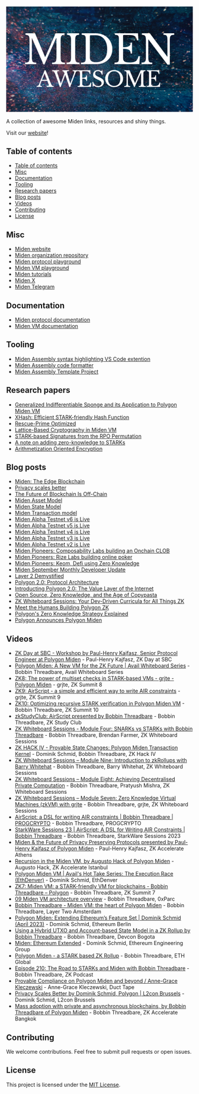 ![Awesome Miden image](awesome-miden.png)

A collection of awesome Miden links, resources and shiny things.

Visit our [website](https://miden.xyz/)!

## Table of contents

<!-- toc -->

- [Table of contents](#table-of-contents)
- [Misc](#misc)
- [Documentation](#documentation)
- [Tooling](#tooling)
- [Research papers](#research-papers)
- [Blog posts](#blog-posts)
- [Videos](#videos)
- [Contributing](#contributing)
- [License](#license)

<!-- tocstop -->

## Misc

- [Miden website](https://miden.xyz/)
- [Miden organization repository](https://github.com/0xMiden)
- [Miden protocol playground](https://miden-playground.pages.dev/)
- [Miden VM playground](https://0xmiden.github.io/examples/)
- [Miden tutorials](https://github.com/0xMiden/miden-tutorials)
- [Miden X](https://twitter.com/0xMiden)
- [Miden Telegram](https://t.me/BuildOnMiden)

## Documentation

- [Miden protocol documentation](https://0xmiden.github.io/miden-docs)
- [Miden VM documentation](https://0xmiden.github.io/miden-vm/)

## Tooling

- [Miden Assembly syntax highlighting VS Code extention](https://marketplace.visualstudio.com/items?itemName=dlock.miden-assembly)
- [Miden Assembly code formatter](https://crates.io/crates/masm-formatter)
- [Miden Assembly Template Project](https://github.com/partylikeits1983/masm-project-template)

## Research papers

- [Generalized Indifferentiable Sponge and its Application to Polygon Miden VM](https://eprint.iacr.org/2024/911)
- [XHash: Efficient STARK-friendly Hash Function](https://eprint.iacr.org/2023/1045)
- [Rescue-Prime Optimized](https://eprint.iacr.org/2022/1577)
- [Lattice-Based Cryptography in Miden VM](https://eprint.iacr.org/2022/1041)
- [STARK-based Signatures from the RPO Permutation](https://eprint.iacr.org/2024/1553)
- [A note on adding zero-knowledge to STARKs](https://eprint.iacr.org/2024/1037)
- [Arithmetization Oriented Encryption](https://eprint.iacr.org/2023/1668)

## Blog posts

- [Miden: The Edge Blockchain](https://miden.xyz/resource/blog/vision)
- [Privacy scales better](https://polygon.technology/blog/privacy-a-fundamental-right-and-a-practical-necessity)
- [The Future of Blockchain Is Off-Chain](https://miden.xyz/resource/blog/the-future-of-blockchains-is-off-chain)
- [Miden Asset Model](https://miden.xyz/resource/blog/assets)
- [Miden State Model](https://miden.xyz/resource/blog/state)
- [Miden Transaction model](https://miden.xyz/resource/blog/transactions)
- [Miden Alpha Testnet v6 is Live](https://polygon.technology/blog/polygon-miden-alpha-testnet-v6-is-live)
- [Miden Alpha Testnet v5 is Live](https://polygon.technology/blog/polygon-miden-alpha-testnet-v5-is-live)
- [Miden Alpha Testnet v4 is Live](https://polygon.technology/blog/polygon-miden-alpha-testnet-v4-is-live)
- [Miden Alpha Testnet v3 is Live](https://polygon.technology/blog/polygon-miden-alpha-testnet-v3-is-live)
- [Miden Alpha Testnet v2 is Live](https://polygon.technology/blog/polygon-miden-alpha-testnet-v-2-live)
- [Miden Pioneers: Composability Labs building an Onchain CLOB](https://polygon.technology/blog/miden-pioneers-composability-labs-is-building-spark-a-superfast-onchain-clob-with-a-state-minimized-approach)
- [Miden Pioneers: Rize Labs building online poker](https://polygon.technology/blog/miden-pioneers-how-rize-labs-is-building-fairness-into-online-poker-with-aze)
- [Miden Pioneers: Keom, Defi using Zero Knowledge](https://polygon.technology/blog/miden-pioneers-keom-is-reinterpreting-defi-with-zero-knowledge-rails)
- [Miden September Monthly Developer Update](https://polygon.technology/blog/polygon-miden-sprinting-towards-testnet-september-update)
- [Layer 2 Demystified](https://polygon.technology/blog/layer-2-demystified-how-polygon-scales-ethereum)
- [Polygon 2.0: Protocol Architecture](https://polygon.technology/blog/polygon-2-0-protocol-vision-and-architecture)
- [Introducting Polygon 2.0: The Value Layer of the Internet](https://polygon.technology/blog/introducing-polygon-2-0-the-value-layer-of-the-internet)
- [Open Source, Zero Knowledge, and the Age of Copypasta](https://polygon.technology/blog/open-source-zero-knowledge-and-the-age-of-copypasta)
- [ZK Whiteboard Sessions: Your Dev-Driven Curricula for All Things ZK](https://polygon.technology/blog/zk-whiteboard-sessions-your-dev-driven-curricula-for-all-things-zero-knowledge)
- [Meet the Humans Building Polygon ZK](https://polygon.technology/blog/meet-the-humans-building-polygon-zk)
- [Polygon's Zero Knowledge Strategy Explained](https://polygon.technology/blog/polygons-zero-knowledge-strategy-explained)
- [Polygon Announces Polygon Miden](https://polygon.technology/blog/polygon-announces-polygon-miden-a-stark-based-ethereum-compatible-rollup)

## Videos

- [ZK Day at SBC - Workshop by Paul-Henry Kajfasz, Senior Protocol Engineer at Polygon Miden](https://www.youtube.com/watch?v=RdeIx4LHb2A) - Paul-Henry Kajfasz, ZK Day at SBC
- [Polygon Miden: A New VM for the ZK Future | Avail Whiteboard Series](https://www.youtube.com/watch?v=QuLhkaszLtA&list=PLslsfan1R_z20bEgUU_ZyY64AHx5C6vgg&index=1&t=1s) - Bobbin Threadbare, Avail Whiteboard Series
- [ZK8: The power of multiset checks in STARK-based VMs - grjte - Polygon Miden](https://www.youtube.com/watch?v=PA8jT_POYUo&list=PLslsfan1R_z20bEgUU_ZyY64AHx5C6vgg&index=2) - grjte, ZK Summit 8
- [ZK9: AirScript - a simple and efficient way to write AIR constraints](https://www.youtube.com/watch?v=PA8jT_POYUo&list=PLslsfan1R_z20bEgUU_ZyY64AHx5C6vgg&index=2) - grjte, ZK Summit 9
- [ZK10: Optimizing recursive STARK verification in Polygon Miden VM](https://www.youtube.com/watch?v=uL2J31dQfLI&list=PLslsfan1R_z20bEgUU_ZyY64AHx5C6vgg&index=4) - Bobbin Threadbare, ZK Summit 10
- [zkStudyClub: AirScript presented by Bobbin Threadbare]() - Bobbin Threadbare, ZK Study Club
- [ZK Whiteboard Sessions - Module Four: SNARKs vs STARKs with Bobbin Threadbare](https://www.youtube.com/watch?v=qUrA97TG2YU&list=PLslsfan1R_z20bEgUU_ZyY64AHx5C6vgg&index=6) - Bobbin Threadbare, Brendan Farmer, ZK Whiteboard Sessions
- [ZK HACK IV - Provable State Changes: Polygon Miden Transaction Kernel](https://www.youtube.com/watch?v=V4fzsti11qU&list=PLslsfan1R_z20bEgUU_ZyY64AHx5C6vgg&index=7) - Dominik Schmid, Bobbin Threadbare, ZK Hack IV
- [ZK Whiteboard Sessions – Module Nine: Introduction to zkRollups with Barry Whitehat](https://www.youtube.com/watch?v=lJS4z2n4P1E&list=PLslsfan1R_z20bEgUU_ZyY64AHx5C6vgg&index=8) - Bobbin Threadbare, Barry Whitehat, ZK Whiteboard Sessions
- [ZK Whiteboard Sessions – Module Eight: Achieving Decentralised Private Computation](https://www.youtube.com/watch?v=_oW29AOKWTs&list=PLslsfan1R_z20bEgUU_ZyY64AHx5C6vgg&index=9) - Bobbin Threadbare, Pratyush Mishra, ZK Whiteboard Sessions
- [ZK Whiteboard Sessions – Module Seven: Zero Knowledge Virtual Machines (zkVM) with grjte](https://www.youtube.com/watch?v=GRFPGJW0hic&list=PLslsfan1R_z20bEgUU_ZyY64AHx5C6vgg&index=10) - Bobbin Threadbare, grjte, ZK Whiteboard Sessions
- [AirScript: a DSL for writing AIR constraints | Bobbin Threadbare | PROGCRYPTO](https://www.youtube.com/watch?v=UxCW33hvnfc&list=PLslsfan1R_z20bEgUU_ZyY64AHx5C6vgg&index=11) - Bobbin Threadbare, PROGCRYPTO
- [StarkWare Sessions 23 | AirScript: A DSL for Writing AIR Constraints | Bobbin Threadbare](https://www.youtube.com/watch?v=8Rk2DOD4ba8&list=PLslsfan1R_z20bEgUU_ZyY64AHx5C6vgg&index=12) - Bobbin Threadbare, StarkWare Sessions 2023
- [Miden & the Future of Privacy Preserving Protocols presented by Paul-Henry Kajfasz of Polygon Miden](https://www.youtube.com/watch?v=GC4jR2rh-5U&list=PLslsfan1R_z20bEgUU_ZyY64AHx5C6vgg&index=13&t=3s) - Paul-Henry Kajfasz, ZK Accelerate Athens
- [Recursion in the Miden VM, by Augusto Hack of Polygon Miden](https://www.youtube.com/watch?v=P1ZM6Ead6fo&list=PLslsfan1R_z20bEgUU_ZyY64AHx5C6vgg&index=14) - Augusto Hack, ZK Accelerate Istanbul
- [Polygon Miden VM | Avail's Hot Take Series: The Execution Race (EthDenver)](https://www.youtube.com/watch?v=fl51Cer7-bY&list=PLslsfan1R_z20bEgUU_ZyY64AHx5C6vgg&index=15) - Dominik Schmid, EthDenver
- [ZK7: Miden VM: a STARK-friendly VM for blockchains - Bobbin Threadbare – Polygon](https://www.youtube.com/watch?v=81UAaiIgIYA&list=PLslsfan1R_z20bEgUU_ZyY64AHx5C6vgg&index=16) - Bobbin Threadbare, ZK Summit 7
- [09 Miden VM architecture overview](https://www.youtube.com/watch?v=mO5ZDrjtb3I&list=PLslsfan1R_z20bEgUU_ZyY64AHx5C6vgg&index=17) - Bobbin Threadbare, 0xParc
- [Bobbin Threadbare - Miden VM: the heart of Polygon Miden](https://www.youtube.com/watch?v=S2NfpC8cJog&list=PLslsfan1R_z20bEgUU_ZyY64AHx5C6vgg&index=18&t=1137s) - Bobbin Threadbare, Layer Two Amsterdam
- [Polygon Miden: Extending Ethereum’s Feature Set | Dominik Schmid (April 2023)](https://www.youtube.com/watch?v=jMTMidok9sA&list=PLslsfan1R_z20bEgUU_ZyY64AHx5C6vgg&index=19) - Dominik Schmid, Ethereum Berlin
- [Using a Hybrid UTXO and Account-based State Model in a ZK Rollup by Bobbin Threadbare](https://www.youtube.com/watch?v=TEPY19-hie4&list=PLslsfan1R_z20bEgUU_ZyY64AHx5C6vgg&index=20) - Bobbin Threadbare, Devcon Bogota
- [Miden: Ethereum Extended](https://www.youtube.com/watch?v=FEh7mYASia4&list=PLslsfan1R_z20bEgUU_ZyY64AHx5C6vgg&index=21) - Dominik Schmid, Ethereum Engineering Group
- [Polygon Miden - a STARK based ZK Rollup](https://www.youtube.com/watch?v=pLu7XeEN-f4&list=PLslsfan1R_z20bEgUU_ZyY64AHx5C6vgg&index=22) - Bobbin Threadbare, ETH Global
- [Episode 210: The Road to STARKs and Miden with Bobbin Threadbare](https://www.youtube.com/watch?v=cpGb6daIKm4&list=PLslsfan1R_z20bEgUU_ZyY64AHx5C6vgg&index=23) - Bobbin Threadbare, ZK Podcast
- [Provable Compliance on Polygon Miden and beyond / Anne-Grace Kleczewski](https://www.youtube.com/watch?v=t6NQ8nFDMvg) - Anne-Grace Kleczewski, Duct Tape
- [Privacy Scales Better by Dominik Schmid, Polygon | L2con Brussels](https://www.youtube.com/watch?v=gmamoa8N_N0) - Dominik Schmid, L2con Brussels
- [Mass adoption with private and asynchronous blockchains, by Bobbin Threadbare of Polygon Miden](https://www.youtube.com/watch?v=pfX6T29TolY) - Bobbin Threadbare, ZK Accelerate Bangkok

## Contributing

We welcome contributions. Feel free to submit pull requests or open issues.

## License

This project is licensed under the [MIT License](LICENSE).
